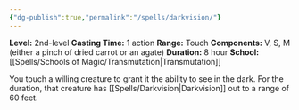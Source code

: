 ```yaml
---
{"dg-publish":true,"permalink":"/spells/darkvision/"}
---
```


**Level:** 2nd-level
**Casting Time:** 1 action
**Range:** Touch
**Components:** V, S, M (either a pinch of dried carrot or an agate)
**Duration:** 8 hour
**School:** [[Spells/Schools of Magic/Transmutation\|Transmutation]]

You touch a willing creature to grant it the ability to see in the dark. For the duration, that creature has [[Spells/Darkvision\|Darkvision]] out to a range of 60 feet.